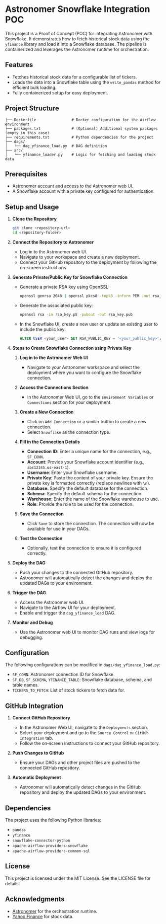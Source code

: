 # Astronomer Snowflake Integration POC

This project is a Proof of Concept (POC) for integrating Astronomer with Snowflake. It demonstrates how to fetch historical stock data using the `yfinance` library and load it into a Snowflake database. The pipeline is containerized and leverages the Astronomer runtime for orchestration.

## Features

- Fetches historical stock data for a configurable list of tickers.
- Loads the data into a Snowflake table using the `write_pandas` method for efficient bulk loading.
- Fully containerized setup for easy deployment.

## Project Structure

```
├── Dockerfile                # Docker configuration for the Airflow environment
├── packages.txt              # (Optional) Additional system packages (empty in this case)
├── requirements.txt          # Python dependencies for the project
├── dags/
│   └── dag_yfinance_load.py  # DAG definition
├── src/
│   └── yfinance_loader.py    # Logic for fetching and loading stock data
```

## Prerequisites

- Astronomer account and access to the Astronomer web UI.
- A Snowflake account with a private key configured for authentication.

## Setup and Usage

1. **Clone the Repository**

   ```bash
   git clone <repository-url>
   cd <repository-folder>
   ```

2. **Connect the Repository to Astronomer**

   - Log in to the Astronomer web UI.
   - Navigate to your workspace and create a new deployment.
   - Connect your GitHub repository to the deployment by following the on-screen instructions.

3. **Generate Private/Public Key for Snowflake Connection**

   - Generate a private RSA key using OpenSSL:
     ```bash
     openssl genrsa 2048 | openssl pkcs8 -topk8 -inform PEM -out rsa_key.p8
     ```
   - Generate the associated public key:
     ```bash
     openssl rsa -in rsa_key.p8 -pubout -out rsa_key.pub
     ```
   - In the Snowflake UI, create a new user or update an existing user to include the public key:
     ```sql
     ALTER USER <your_user> SET RSA_PUBLIC_KEY = '<your_public_key>';
     ```

4. **Steps to Create Snowflake Connection using Private Key**

   1. **Log in to the Astronomer Web UI**
      - Navigate to your Astronomer workspace and select the deployment where you want to configure the Snowflake connection.

   2. **Access the Connections Section**
      - In the Astronomer Web UI, go to the `Environment Variables` or `Connections` section for your deployment.

   3. **Create a New Connection**
      - Click on `Add Connection` or a similar button to create a new connection.
      - Select `Snowflake` as the connection type.

   4. **Fill in the Connection Details**
      - **Connection ID**: Enter a unique name for the connection, e.g., `SF_CONN`.
      - **Account**: Provide your Snowflake account identifier (e.g., `abc12345.us-east-1`).
      - **Username**: Enter your Snowflake username.
      - **Private Key**: Paste the content of your private key. Ensure the private key is formatted correctly (replace newlines with `\n`).
      - **Database**: Specify the default database for the connection.
      - **Schema**: Specify the default schema for the connection.
      - **Warehouse**: Enter the name of the Snowflake warehouse to use.
      - **Role**: Provide the role to be used for the connection.

   5. **Save the Connection**
      - Click `Save` to store the connection. The connection will now be available for use in your DAGs.

   6. **Test the Connection**
      - Optionally, test the connection to ensure it is configured correctly.

5. **Deploy the DAG**

   - Push your changes to the connected GitHub repository.
   - Astronomer will automatically detect the changes and deploy the updated DAGs to your environment.

6. **Trigger the DAG**

   - Access the Astronomer web UI.
   - Navigate to the Airflow UI for your deployment.
   - Enable and trigger the `dag_yfinance_load` DAG.

7. **Monitor and Debug**

   - Use the Astronomer web UI to monitor DAG runs and view logs for debugging.

## Configuration

The following configurations can be modified in `dags/dag_yfinance_load.py`:

- `SF_CONN`: Astronomer connection ID for Snowflake.
- `SF_DB`, `SF_SCHEMA`, `YFINANCE_TABLE`: Snowflake database, schema, and table names.
- `TICKERS_TO_FETCH`: List of stock tickers to fetch data for.

## GitHub Integration

1. **Connect GitHub Repository**
   - In the Astronomer Web UI, navigate to the `Deployments` section.
   - Select your deployment and go to the `Source Control` or `GitHub Integration` tab.
   - Follow the on-screen instructions to connect your GitHub repository.

2. **Push Changes to GitHub**
   - Ensure your DAGs and other project files are pushed to the connected GitHub repository.

3. **Automatic Deployment**
   - Astronomer will automatically detect changes in the GitHub repository and deploy the updated DAGs to your environment.

## Dependencies

The project uses the following Python libraries:

- `pandas`
- `yfinance`
- `snowflake-connector-python`
- `apache-airflow-providers-snowflake`
- `apache-airflow-providers-common-sql`

## License

This project is licensed under the MIT License. See the LICENSE file for details.

## Acknowledgments

- [Astronomer](https://www.astronomer.io/) for the orchestration runtime.
- [Yahoo Finance](https://finance.yahoo.com/) for stock data.
